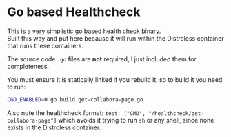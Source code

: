 # Go based Healthcheck

This is a very simplistic go based health check binary.  
Built this way and put here because it will run within the Distroless container that runs these containers.

The source code `.go` files are **not** required, I just included them for completeness.

You must ensure it is statically linked if you rebuild it, so to build it you need to run:

```bash
CGO_ENABLED=0 go build get-collabora-page.go
```

Also note the healthcheck format: `test: ["CMD", "/healthcheck/get-collabora-page"]` which avoids it trying to run `sh` or any shell, since none exists in the Distroless container.

